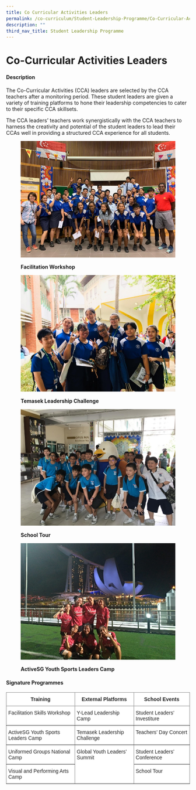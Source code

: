 ```yaml
---
title: Co Curricular Activities Leaders
permalink: /co-curriculum/Student-Leadership-Programme/Co-Curricular-Activities-Leaders/permalink/
description: ""
third_nav_title: Student Leadership Programme
---
```

Co-Curricular Activities Leaders
================================

#### Description

The Co-Curricular Activities (CCA) leaders are selected by the CCA teachers after a monitoring period. These student leaders are given a variety of training platforms to hone their leadership competencies to cater to their specific CCA skillsets.

  

The CCA leaders’ teachers work synergistically with the CCA teachers to harness the creativity and potential of the student leaders to lead their CCAs well in providing a structured CCA experience for all students.



<figure>

![](/images/CCA1.jpeg)

<figcaption> <strong> Facilitation Workshop </strong> </figcaption>

</figure>



<figure>

![](/images/CCA2.jpeg)

<figcaption> <strong> Temasek Leadership Challenge </strong> </figcaption>

</figure>


<figure>

![](/images/CCA3.jpeg)

<figcaption> <strong>School Tour</strong> </figcaption>

</figure>



<figure>

![](/images/CCA4.jpeg)

<figcaption> <strong> ActiveSG Youth Sports Leaders Camp </strong> </figcaption>

</figure>

#### Signature Programmes

<style type="text/css">
.tg  {border-collapse:collapse;border-spacing:0;}
.tg td{border-color:black;border-style:solid;border-width:1px;font-family:Arial, sans-serif;font-size:14px;
  overflow:hidden;padding:10px 5px;word-break:normal;}
.tg th{border-color:black;border-style:solid;border-width:1px;font-family:Arial, sans-serif;font-size:14px;
  font-weight:normal;overflow:hidden;padding:10px 5px;word-break:normal;}
.tg .tg-8d3w{background-color:#FFF;border-color:inherit;color:#222;font-weight:bold;text-align:center;vertical-align:top}
.tg .tg-ats7{background-color:#FFF;border-color:inherit;color:#222;text-align:left;vertical-align:top}
</style>
<table class="tg">
<thead>
  <tr>
    <th class="tg-8d3w">Training</th>
    <th class="tg-8d3w">External Platforms</th>
    <th class="tg-8d3w">School Events</th>
  </tr>
</thead>
<tbody>
  <tr>
    <td class="tg-ats7">Facilitation Skills Workshop</td>
    <td class="tg-ats7">Y-Lead Leadership Camp</td>
    <td class="tg-ats7">Student Leaders’ Investiture</td>
  </tr>
  <tr>
    <td class="tg-ats7">ActiveSG Youth Sports Leaders Camp</td>
    <td class="tg-ats7">Temasek Leadership Challenge</td>
    <td class="tg-ats7">Teachers’ Day Concert<span style="background-color:transparent"> </span></td>
  </tr>
  <tr>
    <td class="tg-ats7">Uniformed Groups National Camp</td>
    <td class="tg-ats7" rowspan="2">Global Youth Leaders’ Summit</td>
    <td class="tg-ats7">Student Leaders’ Conference</td>
  </tr>
  <tr>
    <td class="tg-ats7">Visual and Performing Arts Camp</td>
    <td class="tg-ats7">School Tour</td>
  </tr>
</tbody>
</table>



